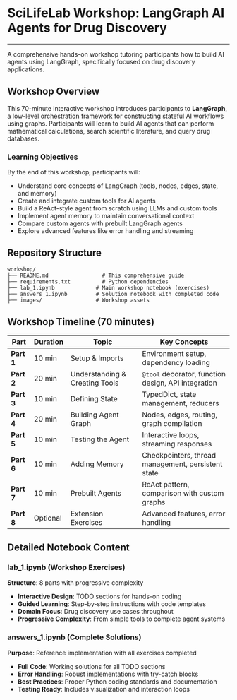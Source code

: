 # SciLifeLab Workshop: LangGraph AI Agents for Drug Discovery
---

A comprehensive hands-on workshop tutoring participants how to build AI agents using LangGraph, specifically focused on drug discovery applications.

## Workshop Overview

This 70-minute interactive workshop introduces participants to **LangGraph**, a low-level orchestration framework for constructing stateful AI workflows using graphs. Participants will learn to build AI agents that can perform mathematical calculations, search scientific literature, and query drug databases.

### Learning Objectives

By the end of this workshop, participants will:
- Understand core concepts of LangGraph (tools, nodes, edges, state, and memory)
- Create and integrate custom tools for AI agents
- Build a ReAct-style agent from scratch using LLMs and custom tools
- Implement agent memory to maintain conversational context
- Compare custom agents with prebuilt LangGraph agents
- Explore advanced features like error handling and streaming

## Repository Structure

```
workshop/
├── README.md                 # This comprehensive guide
├── requirements.txt          # Python dependencies
├── lab_1.ipynb             # Main workshop notebook (exercises)
├── answers_1.ipynb         # Solution notebook with completed code
├── images/                 # Workshop assets
```

## Workshop Timeline (70 minutes)

| Part | Duration | Topic | Key Concepts |
|------|----------|-------|--------------|
| **Part 1** | 10 min | Setup & Imports | Environment setup, dependency loading |
| **Part 2** | 20 min | Understanding & Creating Tools | `@tool` decorator, function design, API integration |
| **Part 3** | 10 min | Defining State | TypedDict, state management, reducers |
| **Part 4** | 20 min | Building Agent Graph | Nodes, edges, routing, graph compilation |
| **Part 5** | 10 min | Testing the Agent | Interactive loops, streaming responses |
| **Part 6** | 10 min | Adding Memory | Checkpointers, thread management, persistent state |
| **Part 7** | 10 min | Prebuilt Agents | ReAct pattern, comparison with custom graphs |
| **Part 8** | Optional | Extension Exercises | Advanced features, error handling |


## Detailed Notebook Content

### lab_1.ipynb (Workshop Exercises)

**Structure**: 8 parts with progressive complexity
- **Interactive Design**: TODO sections for hands-on coding
- **Guided Learning**: Step-by-step instructions with code templates
- **Domain Focus**: Drug discovery use cases throughout
- **Progressive Complexity**: From simple tools to complete agent systems

### answers_1.ipynb (Complete Solutions)

**Purpose**: Reference implementation with all exercises completed
- **Full Code**: Working solutions for all TODO sections  
- **Error Handling**: Robust implementations with try-catch blocks
- **Best Practices**: Proper Python coding standards and documentation
- **Testing Ready**: Includes visualization and interaction loops



